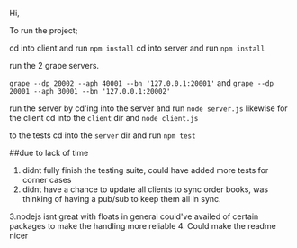 Hi,

To run the project;

cd into client and run `npm install`
cd into server and run `npm install`

run the 2 grape servers.

`grape --dp 20002 --aph 40001 --bn '127.0.0.1:20001'` and `grape --dp 20001 --aph 30001 --bn '127.0.0.1:20002'`

run the server by cd'ing into the server and run `node server.js` likewise for the client cd into the `client` dir and `node client.js`

to the tests cd into the `server` dir and run `npm test`

##due to lack of time
1. didnt fully finish the testing suite, could have added more tests for corner cases
2. didnt have a chance to update all clients to sync order books, was thinking of having a pub/sub to keep them all in sync.

3.nodejs isnt great with floats in general could've availed of certain packages to make the handling more reliable
4. Could make the readme nicer 
